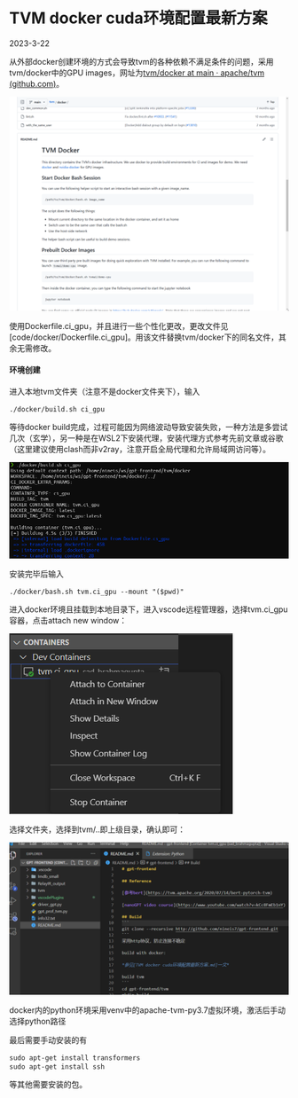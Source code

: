 # TVM docker cuda环境配置最新方案

2023-3-22

从外部docker创建环境的方式会导致tvm的各种依赖不满足条件的问题，采用tvm/docker中的GPU images，网址为[tvm/docker at main · apache/tvm (github.com)](https://github.com/apache/tvm/tree/main/docker)。

![tvm_docker](pics/docker_cuda/tvm_docker.png)

使用Dockerfile.ci_gpu，并且进行一些个性化更改，更改文件见[code/docker/Dockerfile.ci_gpu]。用该文件替换tvm/docker下的同名文件，其余无需修改。

#### 环境创建

进入本地tvm文件夹（注意不是docker文件夹下），输入

```
./docker/build.sh ci_gpu
```

等待docker build完成，过程可能因为网络波动导致安装失败，一种方法是多尝试几次（玄学），另一种是在WSL2下安装代理，安装代理方式参考先前文章或谷歌（这里建议使用clash而非v2ray，注意开启全局代理和允许局域网访问等）。

![docker_build](pics/docker_cuda/docker_build.png)

安装完毕后输入

```
./docker/bash.sh tvm.ci_gpu --mount "($pwd)"
```

进入docker环境且挂载到本地目录下，进入vscode远程管理器，选择tvm.ci_gpu容器，点击attach new window：

![container](pics/docker_cuda/container.png)

选择文件夹，选择到tvm/..即上级目录，确认即可：

![vscode](pics/docker_cuda/vscode.png)

docker内的python环境采用venv中的apache-tvm-py3.7虚拟环境，激活后手动选择python路径

最后需要手动安装的有

```
sudo apt-get install transformers
sudo apt-get install ssh
```

等其他需要安装的包。